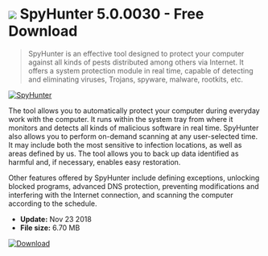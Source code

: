 # ![](https://cdn.softexe.net/static/icon/d/spyhunter-9560.png) SpyHunter 5.0.0030 - Free Download

> SpyHunter is an effective tool designed to protect your computer against all kinds of pests distributed among others via Internet. It offers a system protection module in real time, capable of detecting and eliminating viruses, Trojans, spyware, malware, rootkits, etc.

[![SpyHunter](https://gallery.dpcdn.pl/imgc/Tools/81920/g_-_420x350_1.5_-_x25f6a6bd-42ed-4eba-86a4-3b213e3ca8b3.png)](https://softexe.net/win/security-privacy/scanners/spyhunter:aefR.html)

The tool allows you to automatically protect your computer during everyday work with the computer. It runs within the system tray from where it monitors and detects all kinds of malicious software in real time. SpyHunter also allows you to perform on-demand scanning at any user-selected time. It may include both the most sensitive to infection locations, as well as areas defined by us. The tool allows you to back up data identified as harmful and, if necessary, enables easy restoration.
 
 Other features offered by SpyHunter include defining exceptions, unlocking blocked programs, advanced DNS protection, preventing modifications and interfering with the Internet connection, and scanning the computer according to the schedule.


- **Update:** Nov 23 2018
- **File size:** 6.70 MB

[![Download](https://cdn.softexe.net/static/img/download.png)](https://softexe.net/win/security-privacy/scanners/spyhunter:aefR.html)

